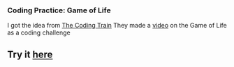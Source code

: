 ### Coding Practice: Game of Life

I got the idea from [The Coding Train](https://www.youtube.com/channel/UCvjgXvBlbQiydffZU7m1_aw)
They made a [video](https://www.youtube.com/watch?v=FWSR_7kZuYg) on the Game of Life as a coding challenge

## Try it [here](https://ducks404.github.io/Game-of-Life/)
